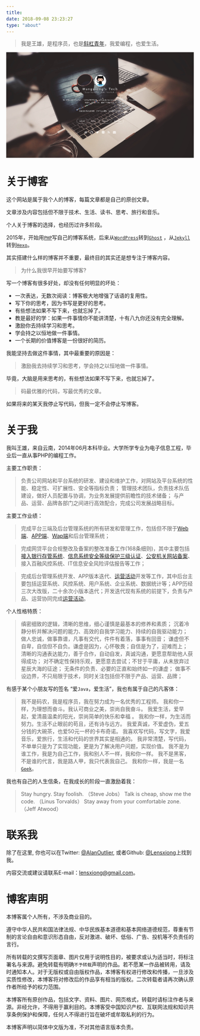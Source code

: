 ```yaml
---
title: 
date: 2018-09-08 23:23:27
type: "about"
---
```


>我是王雄，是程序员，也是[斜杠青年](https://wiki.mbalib.com/zh-tw/%E6%96%9C%E6%9D%A0%E9%9D%92%E5%B9%B4)，我爱编程，也爱生活。

![](https://raw.githubusercontent.com/LensXiong/hexo_blog/master/img/common/background-cover.jpeg)

# 关于博客

这个网站是属于我个人的博客，每篇文章都是自己的原创文章。

文章涉及内容包括但不限于技术、生活、读书、思考、旅行和音乐。

个人关于博客的选择，也经历过许多阶段。

2015年，开始用[`PHP`](http://php.net/)写自己的博客系统，后来从[`WordPress`](https://wordpress.org/)转到[`Ghost`](https://ghost.org/) ，从[`Jekyll`](https://jekyllrb.com/)转到[`Hexo`](https://hexo.io/)。

其实搭建什么样的博客并不重要，最终目的其实还是想专注于博客内容。

> 为什么我很早开始要写博客?

写一个博客有很多好处，却没有任何明显的坏处：

* 一次表达，无数次阅读：博客极大地增强了话语的复用性。
* 写下你的思考，因为书写是更好的思考。
* 有些想法如果不写下来，也就忘掉了。
* 教是最好的学：如果一件事情你不能讲清楚，十有八九你还没有完全理解。
* 激励你去持续学习和思考。
*  学会持之以恒地做一件事情。
* 一个长期的价值博客是一份很好的简历。

我能坚持去做这件事情，其中最重要的原因是：

> 激励我去持续学习和思考，学会持之以恒地做一件事情。

毕竟，大脑是用来思考的，有些想法如果不写下来，也就忘掉了。

> 码最优雅的代码，写最优秀的文章。

如果将来的某天我停止写代码，但我一定不会停止写博客。

# 关于我

我叫王雄，来自云南，2014年06月本科毕业。大学所学专业为电子信息工程，毕业后一直从事PHP的编程工作。

主要工作职责：

> 负责公司网站和平台系统的研发、建设和维护工作，对网站及平台系统的性能、稳定性、可扩展性、安全等指标负责；
> 管理技术团队，负责技术队伍建设，做好人员配置与协调，为业务发展提供前瞻性的技术储备； 
> 与产品、运营、品牌各部门之间进行高效配合，完成公司发展战略目标。

主要工作业绩：

> 完成平台三端及后台管理系统的所有研发和管理工作，包括但不限于[Web端](https://www.imtou.com/)、[APP端](https://itunes.apple.com/cn/app/id1192214049)、[Wap端](https://m.imtou.com/)和后台管理系统；

> 完成网贷平台合规整改及备案的整改准备工作(168条细则)，其中主要包括[接入银行存管系统](https://www.imtou.com/reveal/putonrecord/index.html)、[信息系统安全等级保护三级认证](https://www.imtou.com/reveal/putonrecord/index.html)、[公安机关网站备案](http://www.beian.gov.cn/portal/registerSystemInfo?recordcode=11010502035111)、接入百融风控系统、IT信息安全风险评估报告等工作；

> 完成后台管理系统开发、APP版本迭代、[运营活动](https://m.imtou.com/activity/center/index/index.html)开发等工作，其中后台主要包括运营系统、风控系统、用户系统、企业系统、数据统计等；APP历经三次大改版，二十余次小版本迭代；开发迭代现有系统的前提下，负责与产品、运营协同完成[运营活动](https://m.imtou.com/activity/center/index/index.html)。

个人性格特质：

> 缜密细致的逻辑，清晰的思维，细心谨慎是最基本的修养和素质；
> 沉着冷静分析并解决问题的能力、高效的自我学习能力、持续的自我驱动能力；
> 做人忠诚，做事靠谱，凡事有交代，件件有着落，事事有回音；
> 谦虚但不自卑，自信但不自负。谦虚是因为，心怀敬畏；自信是为了，迎难而上；
> 清晰的沟通表达能力，善于合作，自动自发，真诚沟通，更愿意帮助他人获得成功；
> 对不确定性保持乐观，更愿意去尝试；不甘于平庸，从未放弃过星辰大海的征途；
> 无条件的负责、必要的正直和始终如一的谦虚；
> 做事不设边界，不只局限于技术，同时关注包括但不限于产品、运营、品牌；

有感于某个小朋友写的签名 “爱`Java`，爱生活”，我也有属于自己的凡客体：

> 我不是码农，我是程序员，我在努力成为一名优秀的工程师。
> 我和你一样，为理想而奋斗。我认可商业之美，崇尚自我奋斗。
> 我爱生活，爱早起，爱清晨温柔的阳光，崇尚简单的快乐和幸福 。
> 我和你一样，为生活而努力。生活不止眼前的苟且，还有诗与远方。
> 我爱真诚，不爱虚伪，爱五分钱的大碗茶，也爱50元一杯的卡布奇诺。
> 我喜欢写代码，写文字，我爱音乐，爱旅行，生活和代码的世界其实是相通的。
> 我非常清楚，写代码，不单单只是为了实现功能，更是为了解决用户问题，实现价值。
> 我不是为谁工作，我是为自己工作，我和别人不一样，我和你一样。
> 我不是黑客，不是谁的代言，我是路人甲，我只代表我自己。
> 我和你一样，我是一名[`Geek`](https://www.geek.com/)。

我也有自己的人生信条，在我成长的阶段一直激励着我：

> Stay hungry. Stay foolish. （Steve Jobs）
> Talk is cheap, show me the code. （Linus Torvalds）
> Stay away from your comfortable zone. （Jeff Atwood）

# 联系我
除了在这里, 你也可以在Twitter: [@AlanOutlier](https://twitter.com/AlanOutlier), 或者Github: [@Lensxiong](https://github.com/LensXiong)上找到我。

内容交流或建议请联系E-mail：lensxiong@gmail.com。

# 博客声明

本博客属个人所有，不涉及商业目的。

遵守中华人民共和国法律法规、中华民族基本道德和基本网络道德规范，尊重有节制的言论自由和意识形态自由，反对激进、破坏、低俗、广告、投机等不负责任的言行。

所有转载的文撰写页面章、图片仅用于说明性目的，被要求或认为适当时，将标注署名与来源。避免转载有明确`不予转载`声明的作品。若不愿某一作品被转用，请及时通知本人。对于无版权或自由版权作品，本博客有权进行修改和传播，一旦涉及实质性修改，本博客将对修改后的作品享有相当的版权。二次转载者请再次确认原作者所给予的权力范围。

本博客所有原创作品，包括文字、资料、图片、网页格式，转载时请标注作者与来源。非经允许，不得用于赢利目的。本博客受中国知识产权、互联网法规和知识共享条例保护和保障，任何人不得进行旨在破坏或牟取私利的行为。

本博客声明以简体中文版为准，不对其他语言版本负责。

